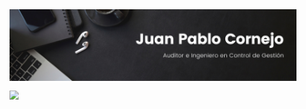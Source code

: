 <div id="header" align="center">
  <img 
  src= "https://github.com/juanpacs/juanpacs/blob/cd55fa086f5211650f2646a2a8c6b636e33b0d59/Banner%20Linkedin.png"
  width="800"/>
</div>

[![](https://img.shields.io/badge/LinkedIn-0077B5?style=for-the-badge&logo=linkedin&logoColor=white)](https://www.linkedin.com/in/juan-pablo-cornejo-su%C3%A1rez-010745227/)
